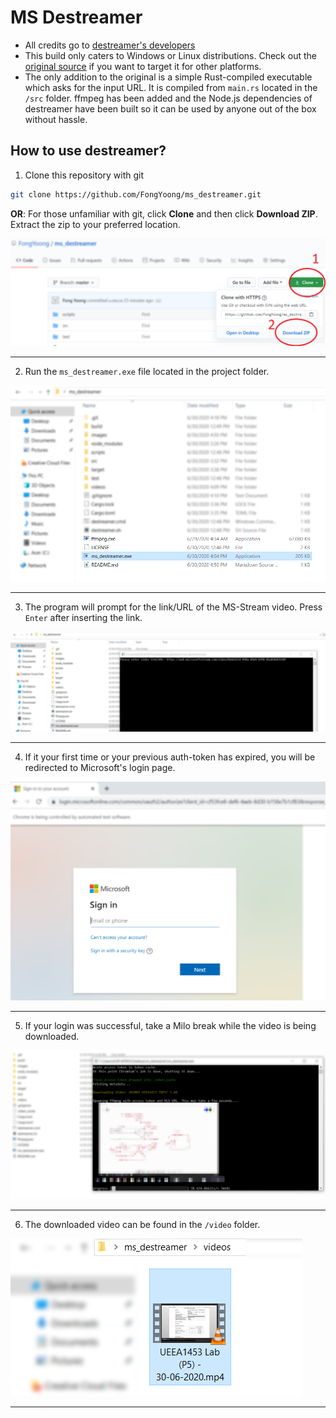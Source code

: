 # MS Destreamer

* All credits go to [destreamer's developers](https://github.com/snobu/destreamer)
* This build only caters to Windows or Linux distributions. Check out the [original source](https://github.com/snobu/destreamer) if you want to target it for other platforms.
* The only addition to the original is a simple Rust-compiled executable which asks for the input URL. It is compiled from ```main.rs``` located in the ```/src``` folder. ffmpeg has been added and the Node.js dependencies of destreamer have been built so it can be used by anyone out of the box without hassle.

## How to use destreamer?

1. Clone this repository with git
```bash
git clone https://github.com/FongYoong/ms_destreamer.git
```
**OR**: For those unfamiliar with git, click **Clone** and then click **Download ZIP**. Extract the zip to your preferred location.

![title](https://github.com/FongYoong/ms_destreamer/blob/master/images/1.jpg)
***

2. Run the ```ms_destreamer.exe``` file located in the project folder.

![title](https://github.com/FongYoong/ms_destreamer/blob/master/images/2.jpg)
***

3. The program will prompt for the link/URL of the MS-Stream video.
Press ```Enter``` after inserting the link.

![title](https://github.com/FongYoong/ms_destreamer/blob/master/images/3.jpg)
***

4. If it your first time or your previous auth-token has expired, you will be redirected to Microsoft's login page.

![title](https://github.com/FongYoong/ms_destreamer/blob/master/images/4.jpg)
***

5. If your login was successful, take a Milo break while the video is being downloaded.

![title](https://github.com/FongYoong/ms_destreamer/blob/master/images/5.jpg)
***

6. The downloaded video can be found in the ```/video``` folder.

![title](https://github.com/FongYoong/ms_destreamer/blob/master/images/6.jpg)
***
